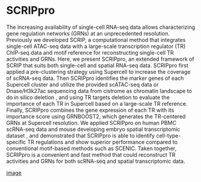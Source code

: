 # SCRIPpro
The increasing availability of single-cell RNA-seq data allows characterizing gene regulation networks (GRNs) at an unprecedented resolution. Previously we developed SCRIP, a computational method that integrates single-cell ATAC-seq data with a large-scale transcription regulator (TR) ChIP-seq data and motif reference for reconstructing single-cell TR activities and GRNs. Here, we present SCRIPpro, an extended framework of SCRIP that suits both single-cell and spatial RNA-seq data. SCRIPpro first applied a pre-clustering strategy using Supercell to increase the coverage of scRNA-seq data. Then SCRIPpro identifies the marker genes of each Supercell cluster and utilize the provided scATAC-seq data or Dnase/H3k27ac sequencing data from cistrome as chromatin landscape to do in silico deletion , and using TR targets deletion to evaluate the importance of each TR in Supercell based on a large-scale TR reference. Finally, SCRIPpro combines the gene expression of each TR with its importance score using GRNBOOST2, which generates the TR-centered GRNs at Supercell resolution. We applied SCRIPpro on human PBMC scRNA-seq data and mouse developing embryo spatial transcriptomic dataset , and demonstrated that SCRIPpro is able to identify cell-type-specific TR regulations and show superior performance compared to conventional motif-based methods such as SCENIC. Taken together, SCRIPpro is a convenient and fast method that could reconstruct TR activities and GRNs for both scRNA-seq and spatial transcriptomic data.

[image](https://github.com/xuyunfan9991/SCRIPpro/assets/143389390/58ffb03f-c573-45a4-8c9f-aee16192f83f)
